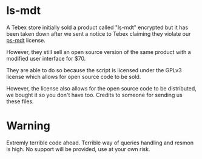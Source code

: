 # ls-mdt

A Tebex store initially sold a product called "ls-mdt" encrypted but it has been taken down after we sent a notice to Tebex claiming they violate our [ps-mdt](https://github.com/Project-Sloth/ps-mdt) license.

However, they still sell an open source version of the same product with a modified user interface for $70.

They are able to do so because the script is licensed under the GPLv3 license which allows for open source code to be sold. 

However, the license also allows for the open source code to be distributed, we bought it so you don't have too. Credits to someone for sending us these files.

# Warning

Extremly terrible code ahead. Terrible way of queries handling and resmon is high. No support will be provided, use at your own risk. 
